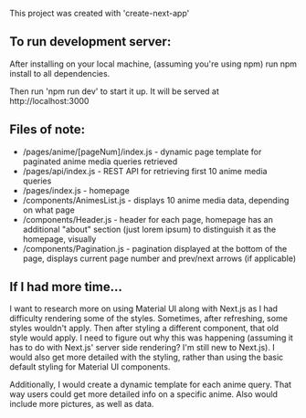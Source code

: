This project was created with 'create-next-app'

## To run development server:

After installing on your local machine, (assuming you're using npm) run npm install to all dependencies.

Then run 'npm run dev' to start it up. It will be served at http://localhost:3000

## Files of note:

- /pages/anime/[pageNum]/index.js - dynamic page template for paginated anime media queries retrieved
- /pages/api/index.js - REST API for retrieving first 10 anime media queries
- /pages/index.js - homepage
- /components/AnimesList.js - displays 10 anime media data, depending on what page
- /components/Header.js - header for each page, homepage has an additional "about" section (just lorem ipsum) to distinguish it as the homepage, visually
- /components/Pagination.js - pagination displayed at the bottom of the page, displays current page number and prev/next arrows (if applicable)

## If I had more time...

I want to research more on using Material UI along with Next.js as I had difficulty rendering some of the styles. Sometimes, after refreshing, some styles wouldn't apply. Then after styling a different component, that old style would apply. I need to figure out why this was happening (assuming it has to do with Next.js' server side rendering? I'm still new to Next.js). I would also get more detailed with the styling, rather than using the basic default styling for Material UI components.

Additionally, I would create a dynamic template for each anime query. That way users could get more detailed info on a specific anime. Also would include more pictures, as well as data.
